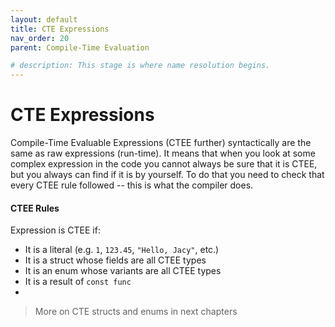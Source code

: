 ```yaml
---
layout: default
title: CTE Expressions
nav_order: 20
parent: Compile-Time Evaluation

# description: This stage is where name resolution begins.
---
```


# CTE Expressions

Compile-Time Evaluable Expressions (CTEE further) syntactically are the same as raw expressions (run-time). It means that when you look at some complex expression in the code you cannot always be sure that it is CTEE, but you always can find if it is by yourself. To do that you need to check that every CTEE rule followed -- this is what the compiler does.

#### CTEE Rules

Expression is CTEE if:

* It is a literal (e.g. `1`, `123.45`, `"Hello, Jacy"`, etc.)
* It is a struct whose fields are all CTEE types
* It is an enum whose variants are all CTEE types
* It is a result of `const func` 
* 
> More on CTE structs and enums in next chapters



